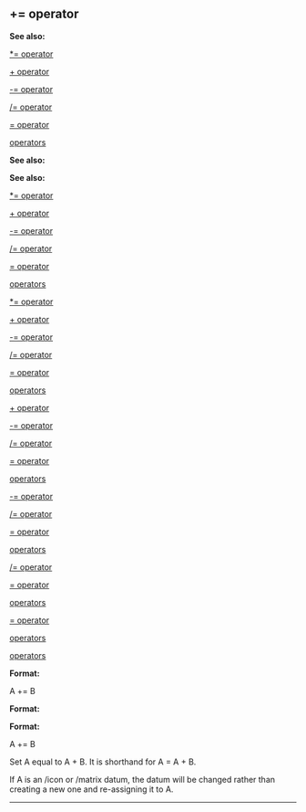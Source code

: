 

 += operator
-------------




**See also:** 


[\*= operator](#/operator/*=) 

[+ operator](#/operator/+) 

[-= operator](#/operator/-=) 

[/= operator](#/operator//=) 

[= operator](#/operator/=) 

[operators](#/operator) 








**See also:** 

**See also:**

[\*= operator](#/operator/*=) 

[+ operator](#/operator/+) 

[-= operator](#/operator/-=) 

[/= operator](#/operator//=) 

[= operator](#/operator/=) 

[operators](#/operator) 






[\*= operator](#/operator/*=)

[+ operator](#/operator/+) 

[-= operator](#/operator/-=) 

[/= operator](#/operator//=) 

[= operator](#/operator/=) 

[operators](#/operator) 





[+ operator](#/operator/+)

[-= operator](#/operator/-=) 

[/= operator](#/operator//=) 

[= operator](#/operator/=) 

[operators](#/operator) 




[-= operator](#/operator/-=)

[/= operator](#/operator//=) 

[= operator](#/operator/=) 

[operators](#/operator) 



[/= operator](#/operator//=)

[= operator](#/operator/=) 

[operators](#/operator) 


[= operator](#/operator/=)

[operators](#/operator) 

[operators](#/operator)


**Format:** 


 A += B
 


**Format:** 

**Format:**

 A += B


 Set A equal to A + B. It is shorthand for A = A + B.




 If A is an /icon or /matrix datum, the datum will be changed rather than
creating a new one and re-assigning it to A.





---


